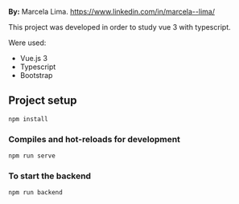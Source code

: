 **By:** Marcela Lima. https://www.linkedin.com/in/marcela--lima/


This project was developed in order to study vue 3 with typescript.

Were used:

- Vue.js 3
- Typescript
- Bootstrap
  

## Project setup
```
npm install
```

### Compiles and hot-reloads for development
```
npm run serve
```

### To start the backend

```
npm run backend
```
